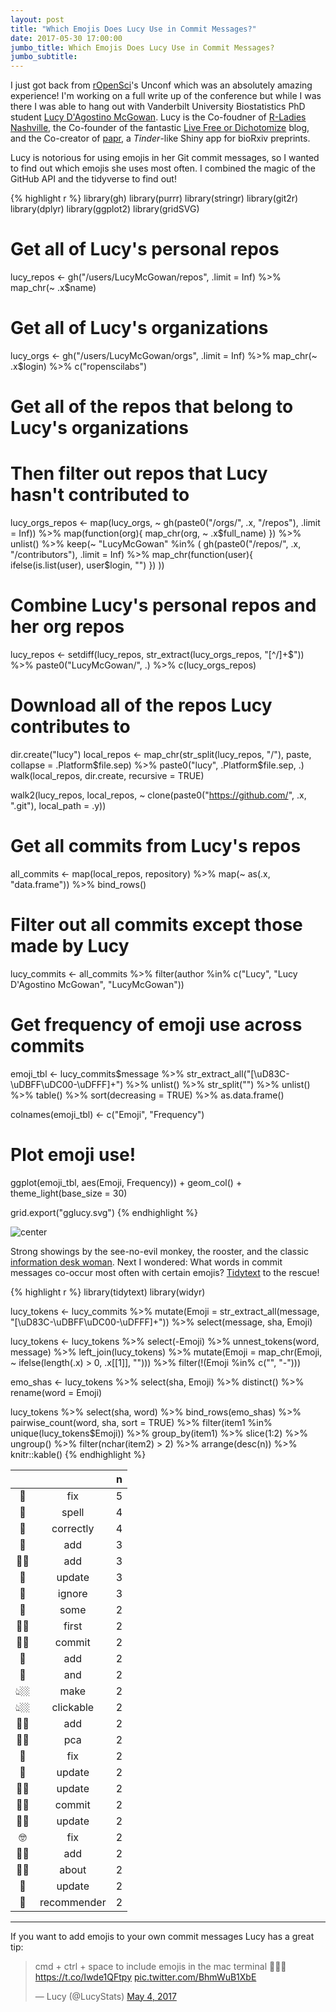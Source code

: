 ```yaml
---
layout: post
title: "Which Emojis Does Lucy Use in Commit Messages?"
date: 2017-05-30 17:00:00
jumbo_title: Which Emojis Does Lucy Use in Commit Messages?
jumbo_subtitle:
---
```


I just got back from [rOpenSci](https://ropensci.org/)'s Unconf which was an
absolutely amazing experience! I'm working on a full write up of the conference
but while I was there I was able to hang out with Vanderbilt University 
Biostatistics PhD student [Lucy D'Agostino McGowan](https://twitter.com/LucyStats). Lucy is the Co-foudner of
[R-Ladies Nashville](https://www.meetup.com/rladies-nashville/), the
Co-founder of the fantastic
[Live Free or Dichotomize](http://livefreeordichotomize.com/) blog, and the
Co-creator of [papr](https://simplystatistics.org/2016/10/03/papr/), a
*Tinder*-like Shiny app for bioRxiv preprints.

Lucy is notorious for using emojis in her Git commit messages, so I wanted to
find out which emojis she uses most often. I combined the magic of the GitHub
API and the tidyverse to find out!


{% highlight r %}
library(gh)
library(purrr)
library(stringr)
library(git2r)
library(dplyr)
library(ggplot2)
library(gridSVG)

# Get all of Lucy's personal repos
lucy_repos <- gh("/users/LucyMcGowan/repos", .limit = Inf) %>%
  map_chr(~ .x$name)

# Get all of Lucy's organizations
lucy_orgs <- gh("/users/LucyMcGowan/orgs", .limit = Inf) %>%
  map_chr(~ .x$login) %>%
  c("ropenscilabs")

# Get all of the repos that belong to Lucy's organizations
# Then filter out repos that Lucy hasn't contributed to
lucy_orgs_repos <- map(lucy_orgs, 
                       ~ gh(paste0("/orgs/", .x, "/repos"), .limit = Inf)) %>%
  map(function(org){
    map_chr(org, ~ .x$full_name)
  }) %>%
  unlist() %>%
  keep(~ "LucyMcGowan" %in% (
    gh(paste0("/repos/", .x, "/contributors"), .limit = Inf) %>%
            map_chr(function(user){
              ifelse(is.list(user), user$login, "")
            })
    ))

# Combine Lucy's personal repos and her org repos
lucy_repos <- setdiff(lucy_repos, str_extract(lucy_orgs_repos, "[^/]+$")) %>%
  paste0("LucyMcGowan/", .) %>%
  c(lucy_orgs_repos)

# Download all of the repos Lucy contributes to
dir.create("lucy")
local_repos <- map_chr(str_split(lucy_repos, "/"), paste, 
                       collapse = .Platform$file.sep) %>%
  paste0("lucy", .Platform$file.sep, .)
walk(local_repos, dir.create, recursive = TRUE)

walk2(lucy_repos, local_repos,
      ~ clone(paste0("https://github.com/", .x, ".git"),
              local_path = .y))

# Get all commits from Lucy's repos
all_commits <- map(local_repos, repository) %>%
  map(~ as(.x, "data.frame")) %>%
  bind_rows()

# Filter out all commits except those made by Lucy
lucy_commits <- all_commits %>%
  filter(author %in% c("Lucy", "Lucy D'Agostino McGowan", "LucyMcGowan"))

# Get frequency of emoji use across commits
emoji_tbl <- lucy_commits$message %>%
  str_extract_all("[\\uD83C-\\uDBFF\\uDC00-\\uDFFF]+") %>% unlist() %>%
  str_split("") %>% unlist() %>% 
  table() %>% sort(decreasing = TRUE) %>% as.data.frame()

colnames(emoji_tbl) <- c("Emoji", "Frequency")

# Plot emoji use!
ggplot(emoji_tbl, aes(Emoji, Frequency)) +
  geom_col() +
  theme_light(base_size = 30)

grid.export("gglucy.svg")
{% endhighlight %}

<img src="http://seankross.com/img/2017-05-30-Which-Emojis-Does-Lucy-Use-in-Commit-Messages/gglucy.png" alt="center" class="img-thumbnail" max-width="100%" height="auto">

Strong showings by the see-no-evil monkey, the rooster, and the classic
[information desk woman](https://emojipedia.org/information-desk-person/). Next
I wondered: What words in commit messages co-occur most often with certain
emojis? [Tidytext](http://tidytextmining.com/) to the rescue!


{% highlight r %}
library(tidytext)
library(widyr)

lucy_tokens <- lucy_commits %>%
  mutate(Emoji = str_extract_all(message, 
                  "[\\uD83C-\\uDBFF\\uDC00-\\uDFFF]+")) %>%
  select(message, sha, Emoji) 

lucy_tokens <- lucy_tokens %>%
  select(-Emoji) %>%
  unnest_tokens(word, message) %>%
  left_join(lucy_tokens) %>%
  mutate(Emoji = map_chr(Emoji, ~ ifelse(length(.x) > 0, .x[[1]], ""))) %>%
  filter(!(Emoji %in% c("", "-")))

emo_shas <- lucy_tokens %>%
  select(sha, Emoji) %>%
  distinct() %>%
  rename(word = Emoji)
  
lucy_tokens %>%
  select(sha, word) %>%
  bind_rows(emo_shas) %>%
  pairwise_count(word, sha, sort = TRUE) %>%
  filter(item1 %in% unique(lucy_tokens$Emoji)) %>%
  group_by(item1) %>%
  slice(1:2) %>%
  ungroup() %>%
  filter(nchar(item2) > 2) %>%
  arrange(desc(n)) %>%
  knitr::kable()
{% endhighlight %}

| |             |  n|
|:-----:|:----------------:|--:|
|🐛     |fix              |  5|
|🙈     |spell            |  4|
|🙈     |correctly        |  4|
|👖     |add              |  3|
|💅🏼    |add              |  3|
|🙊     |update           |  3|
|🙊     |ignore           |  3|
|🌻     |some             |  2|
|🎉🐓    |first            |  2|
|🎉🐓    |commit           |  2|
|🐓     |add              |  2|
|🐓     |and              |  2|
|👆🏼    |make             |  2|
|👆🏼    |clickable        |  2|
|👌🏼    |add              |  2|
|👌🏼    |pca              |  2|
|👷     |fix              |  2|
|👷     |update           |  2|
|💁🏻    |update           |  2|
|💁🏻    |commit           |  2|
|💅🏼    |update           |  2|
|🤓     |fix              |  2|
|🙆🏻    |add              |  2|
|🙆🏻    |about            |  2|
|🚒     |update           |  2|
|🚒     |recommender      |  2|

---

If you want to add emojis to your own commit messages Lucy has a great tip:


<blockquote class="twitter-tweet" data-lang="en"><p lang="en" dir="ltr">cmd + ctrl + space to include emojis in the mac terminal 🐓🍻🐙 <a href="https://t.co/Iwde1QFtpy">https://t.co/Iwde1QFtpy</a> <a href="https://t.co/BhmWuB1XbE">pic.twitter.com/BhmWuB1XbE</a></p>&mdash; Lucy (@LucyStats) <a href="https://twitter.com/LucyStats/status/859933057201123328">May 4, 2017</a></blockquote>
<script async src="http://platform.twitter.com/widgets.js" charset="utf-8"></script> 

